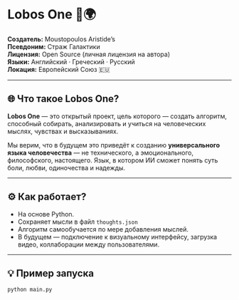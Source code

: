 # Lobos One 🧠🌍

**Создатель:** Moustopoulos Aristide’s  
**Псевдоним:** Страж Галактики  
**Лицензия:** Open Source (личная лицензия на автора)  
**Языки:** Английский · Греческий · Русский  
**Локация:** Европейский Союз 🇪🇺

---

## 🌐 Что такое Lobos One?

**Lobos One** — это открытый проект, цель которого — создать алгоритм, способный собирать, анализировать и учиться на человеческих мыслях, чувствах и высказываниях.

Мы верим, что в будущем это приведёт к созданию **универсального языка человечества** — не технического, а эмоционального, философского, настоящего. Язык, в котором ИИ сможет понять суть боли, любви, одиночества и надежды.

---

## ⚙️ Как работает?

- На основе Python.
- Сохраняет мысли в файл `thoughts.json`
- Алгоритм самообучается по мере добавления мыслей.
- В будущем — подключение к визуальному интерфейсу, загрузка видео, коллаборации между пользователями.

---

## 💡 Пример запуска

```bash
python main.py
